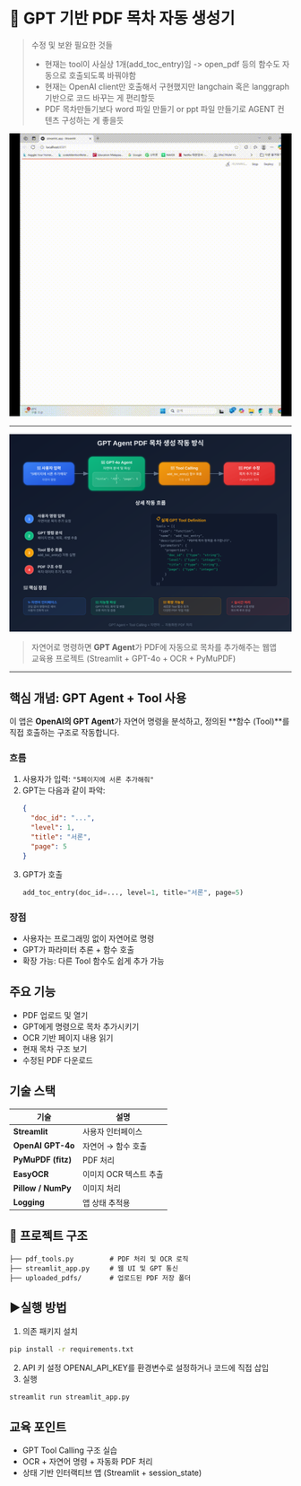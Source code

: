 # 📄 GPT 기반 PDF 목차 자동 생성기

> 수정 및 보완 필요한 것들
> - 현재는 tool이 사실상 1개(add_toc_entry)임 -> open_pdf 등의 함수도 자동으로 호출되도록 바꿔야함
> - 현재는 OpenAI client만 호출해서 구현했지만 langchain 혹은 langgraph 기반으로 코드 바꾸는 게 편리할듯
> - PDF 목차만들기보다 word 파일 만들기 or ppt 파일 만들기로 AGENT 컨텐츠 구성하는 게 좋을듯

![Demo](demo.gif)

---
![전체 플로우](flow.svg)
> 자연어로 명령하면 **GPT Agent**가 PDF에 자동으로 목차를 추가해주는 웹앱  
> 교육용 프로젝트 (Streamlit + GPT-4o + OCR + PyMuPDF)

---

## 핵심 개념: **GPT Agent + Tool 사용**

이 앱은 **OpenAI의 GPT Agent**가 자연어 명령을 분석하고, 정의된 **함수 (Tool)**를 직접 호출하는 구조로 작동합니다.

### 흐름

1. 사용자가 입력: `"5페이지에 서론 추가해줘"`
2. GPT는 다음과 같이 파악:
   ```json
   {
     "doc_id": "...",
     "level": 1,
     "title": "서론",
     "page": 5
   }
    ```
3. GPT가 호출
    ```python
    add_toc_entry(doc_id=..., level=1, title="서론", page=5)
    ```

### 장점
- 사용자는 프로그래밍 없이 자연어로 명령
- GPT가 파라미터 추론 + 함수 호출
- 확장 가능: 다른 Tool 함수도 쉽게 추가 가능

## 주요 기능
- PDF 업로드 및 열기
- GPT에게 명령으로 목차 추가시키기
- OCR 기반 페이지 내용 읽기
- 현재 목차 구조 보기
- 수정된 PDF 다운로드

## 기술 스택
| 기술                 | 설명             |
| ------------------ | -------------- |
| **Streamlit**      | 사용자 인터페이스      |
| **OpenAI GPT-4o**  | 자연어 → 함수 호출    |
| **PyMuPDF (fitz)** | PDF 처리         |
| **EasyOCR**        | 이미지 OCR 텍스트 추출 |
| **Pillow / NumPy** | 이미지 처리         |
| **Logging**        | 앱 상태 추적용       |

## 📁 프로젝트 구조
```
├── pdf_tools.py         # PDF 처리 및 OCR 로직
├── streamlit_app.py     # 웹 UI 및 GPT 통신
├── uploaded_pdfs/       # 업로드된 PDF 저장 폴더
```
## ▶실행 방법
1. 의존 패키지 설치
```bash
pip install -r requirements.txt
```
2. API 키 설정
OPENAI_API_KEY를 환경변수로 설정하거나 코드에 직접 삽입
3. 실행
```bash
streamlit run streamlit_app.py
```

## 교육 포인트
- GPT Tool Calling 구조 실습
- OCR + 자연어 명령 + 자동화 PDF 처리
- 상태 기반 인터랙티브 앱 (Streamlit + session_state)
